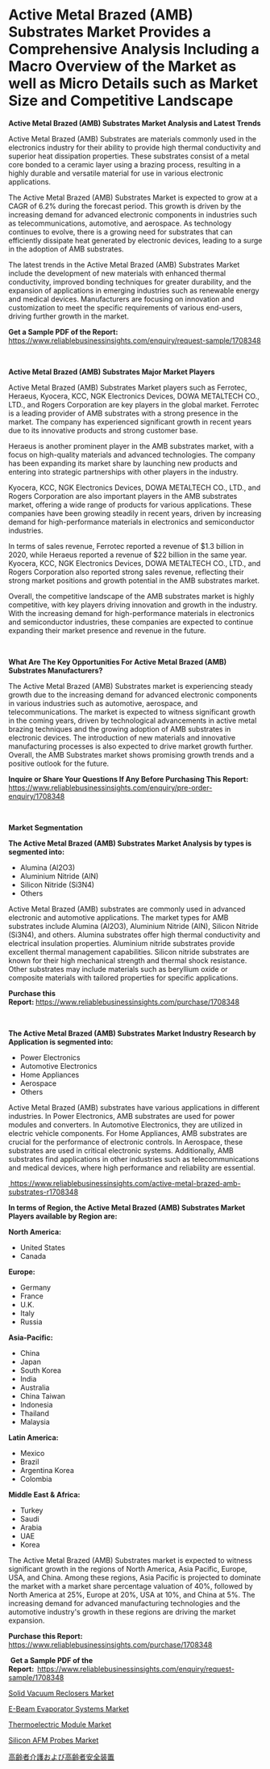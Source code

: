 <p><h1>Active Metal Brazed (AMB) Substrates Market Provides a Comprehensive Analysis Including a Macro Overview of the Market as well as Micro Details such as Market Size and Competitive Landscape</h1></p><p><strong>Active Metal Brazed (AMB) Substrates Market Analysis and Latest Trends</strong></p>
<p><p>Active Metal Brazed (AMB) Substrates are materials commonly used in the electronics industry for their ability to provide high thermal conductivity and superior heat dissipation properties. These substrates consist of a metal core bonded to a ceramic layer using a brazing process, resulting in a highly durable and versatile material for use in various electronic applications.</p><p>The Active Metal Brazed (AMB) Substrates Market is expected to grow at a CAGR of 6.2% during the forecast period. This growth is driven by the increasing demand for advanced electronic components in industries such as telecommunications, automotive, and aerospace. As technology continues to evolve, there is a growing need for substrates that can efficiently dissipate heat generated by electronic devices, leading to a surge in the adoption of AMB substrates.</p><p>The latest trends in the Active Metal Brazed (AMB) Substrates Market include the development of new materials with enhanced thermal conductivity, improved bonding techniques for greater durability, and the expansion of applications in emerging industries such as renewable energy and medical devices. Manufacturers are focusing on innovation and customization to meet the specific requirements of various end-users, driving further growth in the market.</p></p>
<p><strong>Get a Sample PDF of the Report:&nbsp;</strong> <a href="https://www.reliablebusinessinsights.com/enquiry/request-sample/1708348">https://www.reliablebusinessinsights.com/enquiry/request-sample/1708348</a></p>
<p>&nbsp;</p>
<p><strong>Active Metal Brazed (AMB) Substrates Major Market Players</strong></p>
<p><p>Active Metal Brazed (AMB) Substrates Market players such as Ferrotec, Heraeus, Kyocera, KCC, NGK Electronics Devices, DOWA METALTECH CO., LTD., and Rogers Corporation are key players in the global market. Ferrotec is a leading provider of AMB substrates with a strong presence in the market. The company has experienced significant growth in recent years due to its innovative products and strong customer base.</p><p>Heraeus is another prominent player in the AMB substrates market, with a focus on high-quality materials and advanced technologies. The company has been expanding its market share by launching new products and entering into strategic partnerships with other players in the industry.</p><p>Kyocera, KCC, NGK Electronics Devices, DOWA METALTECH CO., LTD., and Rogers Corporation are also important players in the AMB substrates market, offering a wide range of products for various applications. These companies have been growing steadily in recent years, driven by increasing demand for high-performance materials in electronics and semiconductor industries.</p><p>In terms of sales revenue, Ferrotec reported a revenue of $1.3 billion in 2020, while Heraeus reported a revenue of $22 billion in the same year. Kyocera, KCC, NGK Electronics Devices, DOWA METALTECH CO., LTD., and Rogers Corporation also reported strong sales revenue, reflecting their strong market positions and growth potential in the AMB substrates market.</p><p>Overall, the competitive landscape of the AMB substrates market is highly competitive, with key players driving innovation and growth in the industry. With the increasing demand for high-performance materials in electronics and semiconductor industries, these companies are expected to continue expanding their market presence and revenue in the future.</p></p>
<p>&nbsp;</p>
<p><strong>What Are The Key Opportunities For Active Metal Brazed (AMB) Substrates Manufacturers?</strong></p>
<p><p>The Active Metal Brazed (AMB) Substrates market is experiencing steady growth due to the increasing demand for advanced electronic components in various industries such as automotive, aerospace, and telecommunications. The market is expected to witness significant growth in the coming years, driven by technological advancements in active metal brazing techniques and the growing adoption of AMB substrates in electronic devices. The introduction of new materials and innovative manufacturing processes is also expected to drive market growth further. Overall, the AMB Substrates market shows promising growth trends and a positive outlook for the future.</p></p>
<p><strong>Inquire or Share Your Questions If Any Before Purchasing This Report:</strong> <a href="https://www.reliablebusinessinsights.com/enquiry/pre-order-enquiry/1708348">https://www.reliablebusinessinsights.com/enquiry/pre-order-enquiry/1708348</a></p>
<p>&nbsp;</p>
<p><strong>Market Segmentation</strong></p>
<p><strong>The Active Metal Brazed (AMB) Substrates Market Analysis by types is segmented into:</strong></p>
<p><ul><li>Alumina (Al2O3)</li><li>Aluminium Nitride (AlN)</li><li>Silicon Nitride (Si3N4)</li><li>Others</li></ul></p>
<p><p>Active Metal Brazed (AMB) substrates are commonly used in advanced electronic and automotive applications. The market types for AMB substrates include Alumina (Al2O3), Aluminium Nitride (AlN), Silicon Nitride (Si3N4), and others. Alumina substrates offer high thermal conductivity and electrical insulation properties. Aluminium nitride substrates provide excellent thermal management capabilities. Silicon nitride substrates are known for their high mechanical strength and thermal shock resistance. Other substrates may include materials such as beryllium oxide or composite materials with tailored properties for specific applications.</p></p>
<p><strong>Purchase this Report:&nbsp;</strong><a href="https://www.reliablebusinessinsights.com/purchase/1708348">https://www.reliablebusinessinsights.com/purchase/1708348</a></p>
<p>&nbsp;</p>
<p><strong>The Active Metal Brazed (AMB) Substrates Market Industry Research by Application is segmented into:</strong></p>
<p><ul><li>Power Electronics</li><li>Automotive Electronics</li><li>Home Appliances</li><li>Aerospace</li><li>Others</li></ul></p>
<p><p>Active Metal Brazed (AMB) substrates have various applications in different industries. In Power Electronics, AMB substrates are used for power modules and converters. In Automotive Electronics, they are utilized in electric vehicle components. For Home Appliances, AMB substrates are crucial for the performance of electronic controls. In Aerospace, these substrates are used in critical electronic systems. Additionally, AMB substrates find applications in other industries such as telecommunications and medical devices, where high performance and reliability are essential.</p></p>
<p><a href="https://www.reliablebusinessinsights.com/active-metal-brazed-amb-substrates-r1708348">&nbsp;https://www.reliablebusinessinsights.com/active-metal-brazed-amb-substrates-r1708348</a></p>
<p><strong>In terms of Region, the Active Metal Brazed (AMB) Substrates Market Players available by Region are:</strong></p>
<p>
    <p> <strong> North America: </strong>
        <ul>
            <li>United States</li>
            <li>Canada</li>
        </ul>
        </p> 
    <p> <strong> Europe: </strong>
        <ul>
            <li>Germany</li>
            <li>France</li>
            <li>U.K.</li>
            <li>Italy</li>
            <li>Russia</li>
        </ul>
        </p> 
    <p> <strong> Asia-Pacific: </strong>
        <ul>
            <li>China</li>
            <li>Japan</li>
            <li>South Korea</li>
            <li>India</li>
            <li>Australia</li>
            <li>China Taiwan</li>
            <li>Indonesia</li>
            <li>Thailand</li>
            <li>Malaysia</li>
        </ul>
        </p> 
    <p> <strong> Latin America: </strong>
        <ul>
            <li>Mexico</li>
            <li>Brazil</li>
            <li>Argentina Korea</li>
            <li>Colombia</li>
        </ul>
        </p> 
    <p> <strong> Middle East & Africa: </strong>
        <ul>
            <li>Turkey</li>
            <li>Saudi</li>
            <li>Arabia</li>
            <li>UAE</li>
            <li>Korea</li>
        </ul>
    </p>
    </p>
<p><p>The Active Metal Brazed (AMB) Substrates market is expected to witness significant growth in the regions of North America, Asia Pacific, Europe, USA, and China. Among these regions, Asia Pacific is projected to dominate the market with a market share percentage valuation of 40%, followed by North America at 25%, Europe at 20%, USA at 10%, and China at 5%. The increasing demand for advanced manufacturing technologies and the automotive industry's growth in these regions are driving the market expansion.</p></p>
<p><strong>Purchase this Report: </strong><a href="https://www.reliablebusinessinsights.com/purchase/1708348">https://www.reliablebusinessinsights.com/purchase/1708348</a></p>
<p>&nbsp;<strong>Get a Sample PDF of the Report:&nbsp;&nbsp;</strong><a href="https://www.reliablebusinessinsights.com/enquiry/request-sample/1708348">https://www.reliablebusinessinsights.com/enquiry/request-sample/1708348</a></p>
<p><strong></strong></p>
<p><p><a href="https://issuu.com/reportprime-2/docs/solid-vacuum-reclosers-market-size-2030.pptx">Solid Vacuum Reclosers Market</a></p><p><a href="https://github.com/nicholepatriciadoylenwnrjr0/Market-Research-Report-List-2/blob/main/e-beam-evaporator-systems-market.md">E-Beam Evaporator Systems Market</a></p><p><a href="https://github.com/barbarakss89/Market-Research-Report-List-1/blob/main/thermoelectric-module-market.md">Thermoelectric Module Market</a></p><p><a href="https://issuu.com/reportprime-2/docs/silicon-afm-probes-market-size-2030.pptx">Silicon AFM Probes Market</a></p><p><a href="https://github.com/zoetazuur/Market-Research-Report-List-1/blob/main/9649389103689.md">高齢者介護および高齢者安全装置</a></p></p>